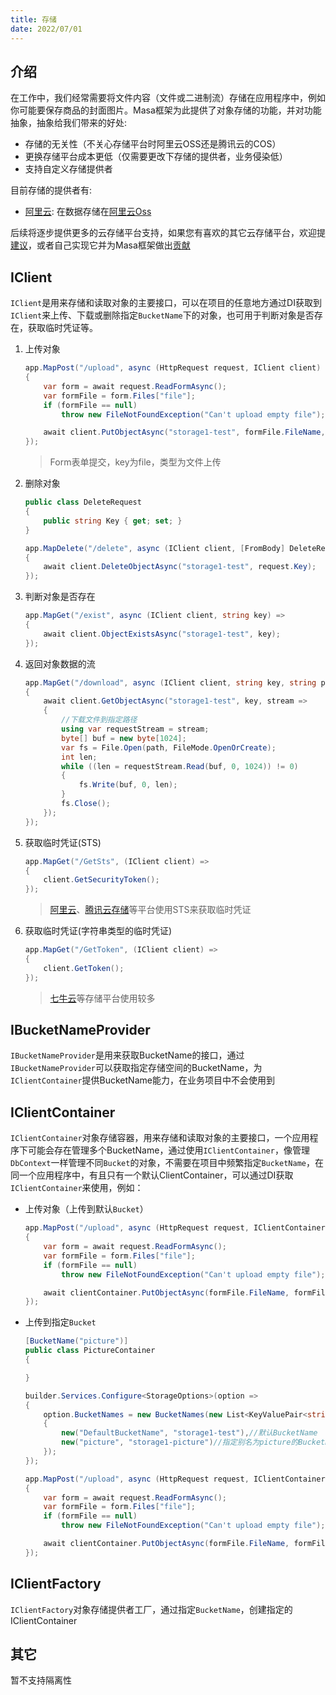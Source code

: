 ```yaml
---
title: 存储
date: 2022/07/01
---
```


## 介绍

在工作中，我们经常需要将文件内容（文件或二进制流）存储在应用程序中，例如你可能要保存商品的封面图片。Masa框架为此提供了对象存储的功能，并对功能抽象，抽象给我们带来的好处:

* 存储的无关性（不关心存储平台时阿里云OSS还是腾讯云的COS）
* 更换存储平台成本更低（仅需要更改下存储的提供者，业务侵染低）
* 支持自定义存储提供者

目前存储的提供者有:

* [阿里云](/Framework/contribs/support-storage/oss): 在数据存储在[阿里云Oss](https://www.aliyun.com/product/oss)

后续将逐步提供更多的云存储平台支持，如果您有喜欢的其它云存储平台，欢迎提[建议](https://github.com/masastack/MASA.Contrib/issues/new)，或者自己实现它并为Masa框架做出[贡献](https://github.com/masastack/MASA.Contrib/compare)

## IClient

`IClient`是用来存储和读取对象的主要接口，可以在项目的任意地方通过DI获取到`IClient`来上传、下载或删除指定`BucketName`下的对象，也可用于判断对象是否存在，获取临时凭证等。

1. 上传对象

    ``` C#
    app.MapPost("/upload", async (HttpRequest request, IClient client) =>
    {
        var form = await request.ReadFormAsync();
        var formFile = form.Files["file"];
        if (formFile == null)
            throw new FileNotFoundException("Can't upload empty file");
    
        await client.PutObjectAsync("storage1-test", formFile.FileName, formFile.OpenReadStream());
    });
    ``` 

    > Form表单提交，key为file，类型为文件上传

2. 删除对象

    ``` C#
    public class DeleteRequest
    {
        public string Key { get; set; }
    }
    
    app.MapDelete("/delete", async (IClient client, [FromBody] DeleteRequest request) =>
    {
        await client.DeleteObjectAsync("storage1-test", request.Key);
    });
    ```

3. 判断对象是否存在

    ``` C#
    app.MapGet("/exist", async (IClient client, string key) =>
    {
        await client.ObjectExistsAsync("storage1-test", key);
    });
    ```

4. 返回对象数据的流

    ``` C#
    app.MapGet("/download", async (IClient client, string key, string path) =>
    {
        await client.GetObjectAsync("storage1-test", key, stream =>
        {
            //下载文件到指定路径
            using var requestStream = stream;
            byte[] buf = new byte[1024];
            var fs = File.Open(path, FileMode.OpenOrCreate);
            int len;
            while ((len = requestStream.Read(buf, 0, 1024)) != 0)
            {
                fs.Write(buf, 0, len);
            }
            fs.Close();
        });
    });
    ```

5. 获取临时凭证(STS)

    ``` C#
    app.MapGet("/GetSts", (IClient client) =>
    {
        client.GetSecurityToken();
    });
    ```

    > [阿里云](https://www.aliyun.com/product/oss)、[腾讯云存储](https://cloud.tencent.com/document/product/436)等平台使用STS来获取临时凭证

6. 获取临时凭证(字符串类型的临时凭证)

    ``` C#
    app.MapGet("/GetToken", (IClient client) =>
    {
        client.GetToken();
    });
    ```

    > [七牛云](https://www.qiniu.com/products/kodo)等存储平台使用较多

## IBucketNameProvider

`IBucketNameProvider`是用来获取BucketName的接口，通过`IBucketNameProvider`可以获取指定存储空间的BucketName，为`IClientContainer`提供BucketName能力，在业务项目中不会使用到

## IClientContainer

`IClientContainer`对象存储容器，用来存储和读取对象的主要接口，一个应用程序下可能会存在管理多个BucketName，通过使用`IClientContainer`，像管理`DbContext`一样管理不同`Bucket`的对象，不需要在项目中频繁指定`BucketName`，在同一个应用程序中，有且只有一个默认ClientContainer，可以通过DI获取`IClientContainer`来使用，例如：

* 上传对象（上传到默认`Bucket`）

    ``` C#
    app.MapPost("/upload", async (HttpRequest request, IClientContainer clientContainer) =>
    {
        var form = await request.ReadFormAsync();
        var formFile = form.Files["file"];
        if (formFile == null)
            throw new FileNotFoundException("Can't upload empty file");
    
        await clientContainer.PutObjectAsync(formFile.FileName, formFile.OpenReadStream());
    });
    ``` 

* 上传到指定`Bucket`

    ``` C#
    [BucketName("picture")]
    public class PictureContainer
    {

    }

    builder.Services.Configure<StorageOptions>(option =>
    {
        option.BucketNames = new BucketNames(new List<KeyValuePair<string, string>>()
        {
            new("DefaultBucketName", "storage1-test"),//默认BucketName
            new("picture", "storage1-picture")//指定别名为picture的BucketName为storage1-picture
        });
    });

    app.MapPost("/upload", async (HttpRequest request, IClientContainer<PictureContainer> clientContainer) =>
    {
        var form = await request.ReadFormAsync();
        var formFile = form.Files["file"];
        if (formFile == null)
            throw new FileNotFoundException("Can't upload empty file");
    
        await clientContainer.PutObjectAsync(formFile.FileName, formFile.OpenReadStream());
    });
    ```

## IClientFactory

`IClientFactory`对象存储提供者工厂，通过指定`BucketName`，创建指定的IClientContainer

## 其它

暂不支持隔离性